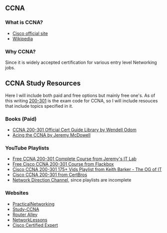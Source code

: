 ## CCNA

### What is CCNA?
- [Cisco official site](https://www.cisco.com/c/en/us/training-events/training-certifications/certifications/associate/ccna.html)
- [Wikipedia](https://en.m.wikipedia.org/wiki/CCNA)

### Why CCNA?
Since it is widely accepted certification for various entry level Networking jobs.

## CCNA Study Resources
Here I will include both paid and free options but mainly free one's. As of this writing [200-301](https://learningcontent.cisco.com/documents/200-301-CCNA-v1.0.pdf) is the exam code for CCNA, so I will include resouces that include topics specified in it.

### Books (Paid)
- [CCNA 200-301 Official Cert Guide Library by Wendell Odom](https://www.ciscopress.com/store/ccna-200-301-official-cert-guide-library-9781587147142)
- [Acing the CCNA by Jeremy McDowell](https://jitl.jp/book)

### YouTube Playlists
- [Free CCNA 200-301 Complete Course from Jeremy's IT Lab](https://youtube.com/playlist?list=PLxbwE86jKRgMpuZuLBivzlM8s2Dk5lXBQ)
- [Free Cisco CCNA 200-301 Course from Flackbox](https://youtube.com/playlist?list=PLoL3y5BaIvw2heBYZd0MSUDsDtZRmbKJa)
- [Cisco CCNA 200-301 175+ Vids Playlist from Keith Barker - The OG of IT](https://youtube.com/playlist?list=PLQQoSBmrXmrysEaVNia7KVwf85qATIi1V)
- [Cisco CCNA 200-301 from CertBros](https://youtube.com/playlist?list=PLF1hDMPPRqGxpYdo0ctaa7MxfOi9vjs1u)
- [Network Direction Channel](https://www.youtube.com/channel/UCtuXekfqj-paqsxtqVNCC2A), since playlists are incomplete

### Websites
- [PracticalNetworking](https://www.practicalnetworking.net/index/ccna/)
- [Study-CCNA](https://study-ccna.com)
- [Router Alley](https://routeralley.com/guides.html)
- [NetworkLessons](https://networklessons.com/cisco/ccna-200-301)
- [Cisco Certified Expert](https://www.ccexpert.us)
